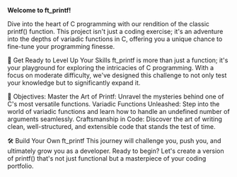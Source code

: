 <b>Welcome to ft_printf!</b>

Dive into the heart of C programming with our rendition of the classic printf() function. This project isn't just a coding exercise; it's an adventure into the depths of variadic functions in C, offering you a unique chance to fine-tune your programming finesse.

🚀 Get Ready to Level Up Your Skills
ft_printf is more than just a function; it's your playground for exploring the intricacies of C programming. With a focus on moderate difficulty, we've designed this challenge to not only test your knowledge but to significantly expand it.

🎯 Objectives:
Master the Art of Printf: Unravel the mysteries behind one of C's most versatile functions.
Variadic Functions Unleashed: Step into the world of variadic functions and learn how to handle an undefined number of arguments seamlessly.
Craftsmanship in Code: Discover the art of writing clean, well-structured, and extensible code that stands the test of time.

🛠️ Build Your Own ft_printf
This journey will challenge you, push you, and ultimately grow you as a developer. Ready to begin? Let's create a version of printf() that's not just functional but a masterpiece of your coding portfolio.

